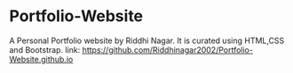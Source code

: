 # Portfolio-Website
A Personal Portfolio website by Riddhi Nagar.
It is curated using HTML,CSS and Bootstrap.
link: https://github.com/Riddhinagar2002/Portfolio-Website.github.io
